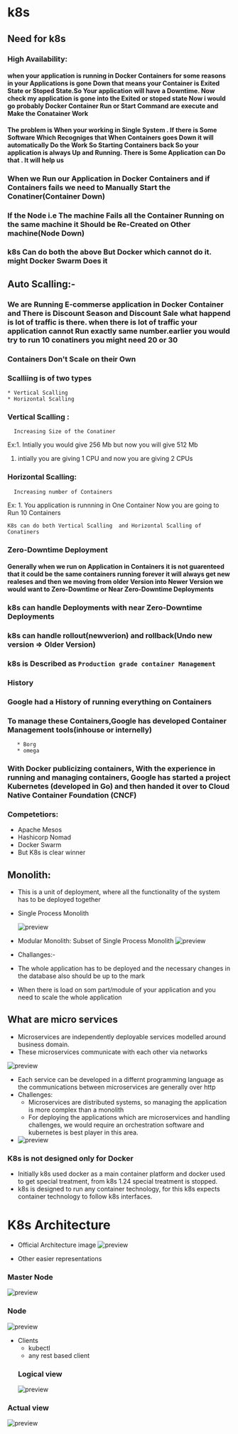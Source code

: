 # k8s
## Need for k8s
### High Availability:
   #### when your application is running in Docker Containers for some reasons in your Applications is gone Down that means your Container is Exited State or Stoped State.So Your application will have a Downtime. Now check my application is gone into the Exited or stoped state Now i would go probably Docker Container Run or Start Command are execute and Make the Conatainer Work

  ####  The problem is When your working in Single System . If there is Some Software Which Recogniges that When Containers goes Down it will automatically Do the Work So Starting Containers back  So your application is always Up and Running. There is Some Application can Do that . It will help us 

### When we Run our Application in Docker Containers and if Containers fails we need to Manually Start the Conatiner(Container Down)
      
### If the Node i.e The machine Fails all the Container Running on the same machine it Should be Re-Created on Other machine(Node Down)
###  k8s Can do both the above But Docker which cannot do it. might Docker Swarm Does it

## Auto Scalling:-
 ###  We are Running E-commerse application in Docker Container and There is Discount Season and Discount Sale what happend is lot of traffic is there. when there is lot of traffic your application cannot Run exactly same number.earlier you would try to run 10 conatiners you might need 20 or 30

### Containers Don't Scale on their Own
  ### Scalliing is of two types
    * Vertical Scalling 
    * Horizontal Scalling
  ### Vertical Scalling :
      Increasing Size of the Conatiner
Ex:1. Intially you would give 256 Mb but now you will give 512 Mb
   1. intially you are giving 1 CPU and now you are giving 2 CPUs
  ### Horizontal Scalling:
      Increasing number of Containers
Ex: 1. You application is runnning in One Container Now you are going to Run 10 Containers

    K8s can do both Vertical Scalling  and Horizontal Scalling of Conatiners

### Zero-Downtime Deployment
#### Generally when we run on Application in Containers it is not guarenteed that it could be the same containers running forever it will always get new realeses and then we moving from older Version into Newer Version we would want to Zero-Downtime or Near Zero-Downtime Deployments
  ### k8s can handle Deployments with near Zero-Downtime Deployments
  ### k8s can handle rollout(newverion) and rollback(Undo new version => Older Version)
  ### k8s is Described as `Production grade container Management`
  
### History
 
 ### Google had a History of running everything  on Containers
 ### To manage these Containers,Google has developed Container Management tools(inhouse or internelly)
       * Borg
       * omega
  ### With Docker publicizing containers, With the experience in running and managing containers, Google has started a project Kubernetes (developed in Go) and then handed it over to Cloud Native Container Foundation (CNCF)
  
### Competetiors:
* Apache Mesos
* Hashicorp Nomad
* Docker Swarm
* But K8s is clear winner

## Monolith:
* This is a unit of deployment, where all the functionality of the system has to be deployed together
* Single Process Monolith
  
  ![preview](images/mono-1.webp)
* Modular Monolith: Subset of Single Process Monolith
  ![preview](images/momo-2.webp)

* Challanges:-

* The whole application has to be deployed and the necessary changes in the database also should be up to the mark
* When there is load on som part/module of your application and you need to scale the whole application

## What are micro services
* Microservices are independently deployable services modelled around business domain.
* These microservices communicate with each other via networks

![preview](images/micro.webp)

* Each service can be developed in a differnt programming language as the communications between microservices are generally over http
* Challenges:
     * Microservices are distributed systems, so managing the application is more complex than a monolith
     * For deploying the applications which are microservices and handling challenges, we would require an orchestration software and kubernetes is best player in this area.
 * ![preview](images/eShop.webp)
  
  ### K8s is not designed only for Docker
 * Initially k8s used docker as a main container platform and docker used to get special treatment, from k8s 1.24 special treatment is stopped.
* k8s is designed to run any container technology, for this k8s expects container technology to follow k8s interfaces.

# K8s Architecture
 * Official Architecture image
  ![preview](images/offi.webp)

* Other easier representations
### Master Node

![preview](images/kubemaster.webp)
### Node
![preview](images/node.webp)

* Clients
    * kubectl
    * any rest based client
  ### Logical view
  ![preview](images/logical.webp)
### Actual view
  ![preview](images/actual.webp)